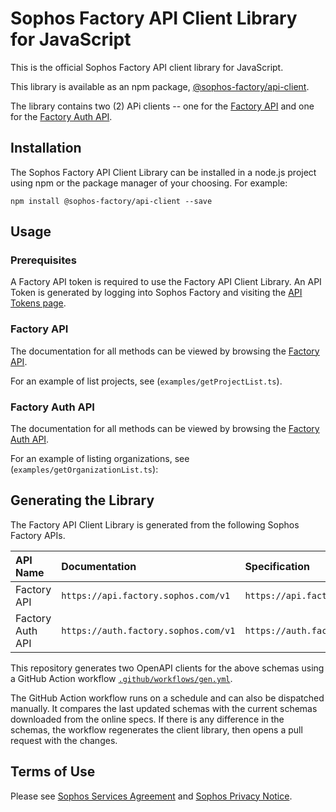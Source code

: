 # Sophos Factory API Client Library for JavaScript

This is the official Sophos Factory API client library for JavaScript.

This library is available as an npm package, [@sophos-factory/api-client](https://www.npmjs.com/package/@sophos-factory/api-client).

The library contains two (2) APi clients -- one for the [Factory API](https://api.factory.sophos.com/v1) and one for the [Factory Auth API](https://auth.factory.sophos.com/v1).

## Installation

The Sophos Factory API Client Library can be installed in a node.js project using npm or the package manager of your choosing. For example:

```shell
npm install @sophos-factory/api-client --save
```

## Usage

### Prerequisites

A Factory API token is required to use the Factory API Client Library. An API Token is generated by logging into Sophos Factory and visiting the [API Tokens page](https://app.factory.sophos.com/user/tokens).

### Factory API

The documentation for all methods can be viewed by browsing the [Factory API](https://api.factory.sophos.com/v1/).

For an example of list projects, see (`examples/getProjectList.ts`).

### Factory Auth API

The documentation for all methods can be viewed by browsing the [Factory Auth API](https://auth.factory.sophos.com/v1/).

For an example of listing organizations, see (`examples/getOrganizationList.ts`):

## Generating the Library

The Factory API Client Library is generated from the following Sophos Factory APIs.

| API Name         | Documentation                        | Specification                             | Schema File                              |
| :--------------- | :----------------------------------  | :---------------------------------------  | :-------------------------------         |
| Factory API      | `https://api.factory.sophos.com/v1`  | `https://api.factory.sophos.com/v1/spec`  | [`spec/api.json`](spec/api.json)         |
| Factory Auth API | `https://auth.factory.sophos.com/v1` | `https://auth.factory.sophos.com/v1/spec` | [`spec/authApi.json`](spec/authApi.json) |

This repository generates two OpenAPI clients for the above schemas using a GitHub Action workflow [`.github/workflows/gen.yml`](.github/workflows/gen.yml).

The GitHub Action workflow runs on a schedule and can also be dispatched manually. It compares the last updated schemas with the current schemas downloaded
from the online specs. If there is any difference in the schemas, the workflow regenerates the client library, then opens a pull request with the changes.

## Terms of Use

Please see [Sophos Services Agreement](https://www.sophos.com/en-us/legal/sophos-services-agreement.aspx) and [Sophos Privacy Notice](https://www.sophos.com/en-us/legal/sophos-group-privacy-notice.aspx).
